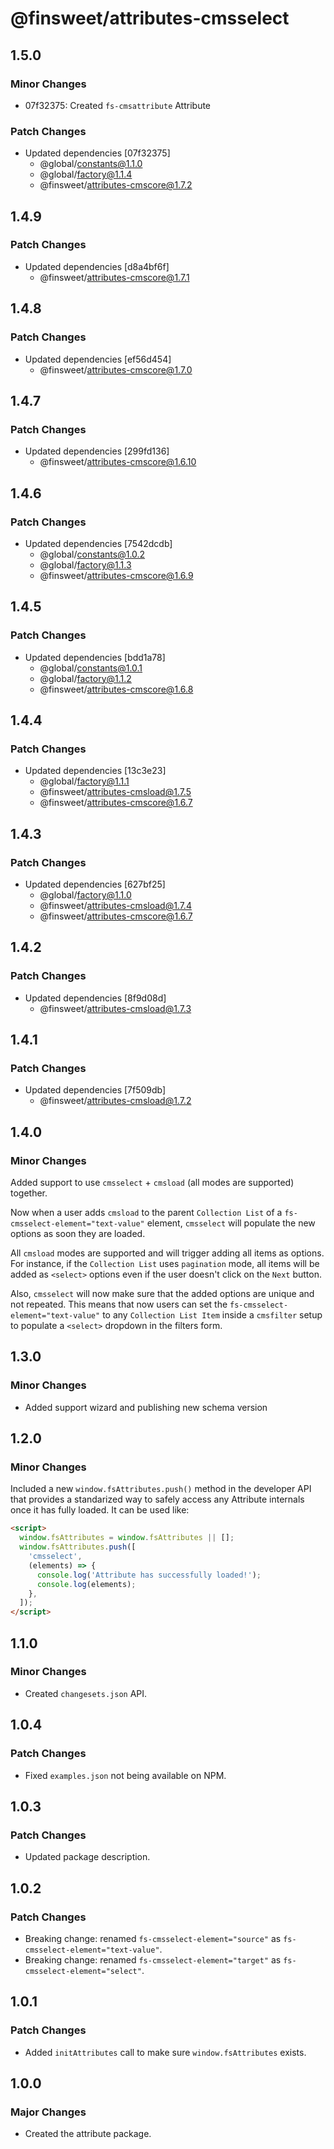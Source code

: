 # @finsweet/attributes-cmsselect

## 1.5.0

### Minor Changes

- 07f32375: Created `fs-cmsattribute` Attribute

### Patch Changes

- Updated dependencies [07f32375]
  - @global/constants@1.1.0
  - @global/factory@1.1.4
  - @finsweet/attributes-cmscore@1.7.2

## 1.4.9

### Patch Changes

- Updated dependencies [d8a4bf6f]
  - @finsweet/attributes-cmscore@1.7.1

## 1.4.8

### Patch Changes

- Updated dependencies [ef56d454]
  - @finsweet/attributes-cmscore@1.7.0

## 1.4.7

### Patch Changes

- Updated dependencies [299fd136]
  - @finsweet/attributes-cmscore@1.6.10

## 1.4.6

### Patch Changes

- Updated dependencies [7542dcdb]
  - @global/constants@1.0.2
  - @global/factory@1.1.3
  - @finsweet/attributes-cmscore@1.6.9

## 1.4.5

### Patch Changes

- Updated dependencies [bdd1a78]
  - @global/constants@1.0.1
  - @global/factory@1.1.2
  - @finsweet/attributes-cmscore@1.6.8

## 1.4.4

### Patch Changes

- Updated dependencies [13c3e23]
  - @global/factory@1.1.1
  - @finsweet/attributes-cmsload@1.7.5
  - @finsweet/attributes-cmscore@1.6.7

## 1.4.3

### Patch Changes

- Updated dependencies [627bf25]
  - @global/factory@1.1.0
  - @finsweet/attributes-cmsload@1.7.4
  - @finsweet/attributes-cmscore@1.6.7

## 1.4.2

### Patch Changes

- Updated dependencies [8f9d08d]
  - @finsweet/attributes-cmsload@1.7.3

## 1.4.1

### Patch Changes

- Updated dependencies [7f509db]
  - @finsweet/attributes-cmsload@1.7.2

## 1.4.0

### Minor Changes

Added support to use `cmsselect` + `cmsload` (all modes are supported) together.

Now when a user adds `cmsload` to the parent `Collection List` of a `fs-cmsselect-element="text-value"` element, `cmsselect` will populate the new options as soon they are loaded.

All `cmsload` modes are supported and will trigger adding all items as options.
For instance, if the `Collection List` uses `pagination` mode, all items will be added as `<select>` options even if the user doesn't click on the `Next` button.

Also, `cmsselect` will now make sure that the added options are unique and not repeated.
This means that now users can set the `fs-cmsselect-element="text-value"` to any `Collection List Item` inside a `cmsfilter` setup to populate a `<select>` dropdown in the filters form.

## 1.3.0

### Minor Changes

- Added support wizard and publishing new schema version

## 1.2.0

### Minor Changes

Included a new `window.fsAttributes.push()` method in the developer API that provides a standarized way to safely access any Attribute internals once it has fully loaded.
It can be used like:

```html
<script>
  window.fsAttributes = window.fsAttributes || [];
  window.fsAttributes.push([
    'cmsselect',
    (elements) => {
      console.log('Attribute has successfully loaded!');
      console.log(elements);
    },
  ]);
</script>
```

## 1.1.0

### Minor Changes

- Created `changesets.json` API.

## 1.0.4

### Patch Changes

- Fixed `examples.json` not being available on NPM.

## 1.0.3

### Patch Changes

- Updated package description.

## 1.0.2

### Patch Changes

- Breaking change: renamed `fs-cmsselect-element="source"` as `fs-cmsselect-element="text-value"`.
- Breaking change: renamed `fs-cmsselect-element="target"` as `fs-cmsselect-element="select"`.

## 1.0.1

### Patch Changes

- Added `initAttributes` call to make sure `window.fsAttributes` exists.

## 1.0.0

### Major Changes

- Created the attribute package.

